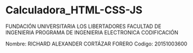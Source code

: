 # Calculadora_HTML-CSS-JS

FUNDACIÓN UNIVERSITARIA LOS LIBERTADORES
FACULTAD DE INGENIERIA
PROGRAMA DE INGENIERIA ELECTRONICA
CODIFICACIÓN

Nombre: RICHARD ALEXANDER CORTÁZAR FORERO
Codigo: 20151003600
